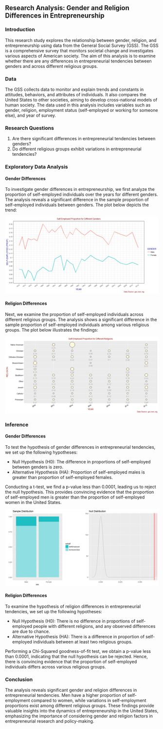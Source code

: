 ## Research Analysis: Gender and Religion Differences in Entrepreneurship

### Introduction

This research study explores the relationship between gender, religion, and entrepreneurship using data from the General Social Survey (GSS). The GSS is a comprehensive survey that monitors societal change and investigates various aspects of American society. The aim of this analysis is to examine whether there are any differences in entrepreneurial tendencies between genders and across different religious groups.

### Data

The GSS collects data to monitor and explain trends and constants in attitudes, behaviors, and attributes of individuals. It also compares the United States to other societies, aiming to develop cross-national models of human society. The data used in this analysis includes variables such as gender, religion, employment status (self-employed or working for someone else), and year of survey.

### Research Questions

1. Are there significant differences in entrepreneurial tendencies between genders?
2. Do different religious groups exhibit variations in entrepreneurial tendencies?

### Exploratory Data Analysis

#### Gender Differences

To investigate gender differences in entrepreneurship, we first analyze the proportion of self-employed individuals over the years for different genders. The analysis reveals a significant difference in the sample proportion of self-employed individuals between genders. The plot below depicts the trend:

![Self-Employed Proportion for Different Genders](figs/unnamed-chunk-2-1.png)

#### Religion Differences

Next, we examine the proportion of self-employed individuals across different religious groups. The analysis shows a significant difference in the sample proportion of self-employed individuals among various religious groups. The plot below illustrates the findings:

![Self-Employed Proportion for Different Religions](figs/unnamed-chunk-3-1.png)

### Inference

#### Gender Differences

To test the hypothesis of gender differences in entrepreneurial tendencies, we set up the following hypotheses:

- Null Hypothesis (H0): The difference in proportions of self-employed between genders is zero.
- Alternative Hypothesis (HA): Proportion of self-employed males is greater than proportion of self-employed females.

Conducting a t-test, we find a p-value less than 0.0001, leading us to reject the null hypothesis. This provides convincing evidence that the proportion of self-employed men is greater than the proportion of self-employed women in the United States.

![](figs/unnamed-chunk-5-1.png)

#### Religion Differences

To examine the hypothesis of religion differences in entrepreneurial tendencies, we set up the following hypotheses:

- Null Hypothesis (H0): There is no difference in proportions of self-employed people with different religions, and any observed differences are due to chance.
- Alternative Hypothesis (HA): There is a difference in proportion of self-employed individuals between at least two religious groups.

Performing a Chi-Squared goodness-of-fit test, we obtain a p-value less than 0.0001, indicating that the null hypothesis can be rejected. Hence, there is convincing evidence that the proportion of self-employed individuals differs across various religious groups.

### Conclusion

The analysis reveals significant gender and religion differences in entrepreneurial tendencies. Men have a higher proportion of self-employment compared to women, while variations in self-employment proportions exist among different religious groups. These findings provide valuable insights into the dynamics of entrepreneurship in the United States, emphasizing the importance of considering gender and religion factors in entrepreneurial research and policy-making.
